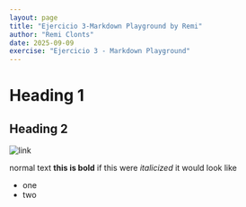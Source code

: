 ```yaml
---
layout: page
title: "Ejercicio 3-Markdown Playground by Remi"
author: "Remi Clonts"
date: 2025-09-09
exercise: "Ejercicio 3 - Markdown Playground"
---
```


# Heading 1

## Heading 2
![link](https://images.pexels.com/photos/1704488/pexels-photo-1704488.jpeg?cs=srgb&dl=pexels-sulimansallehi-1704488.jpg&fm=jpg)

normal text **this is bold**
if this were *italicized* it would look like

- one
- two

  
